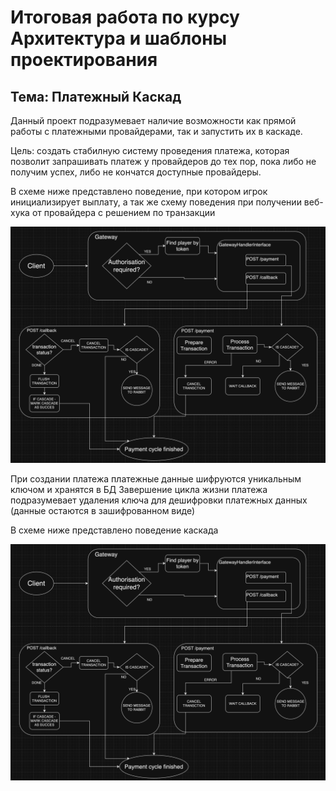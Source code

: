 # Итоговая работа по курсу Архитектура и шаблоны проектирования

## Тема: Платежный Каскад

Данный проект подразумевает наличие возможности как прямой работы с платежными провайдерами, так и запустить их в каскаде.

Цель: создать стабилную систему проведения платежа, которая позволит запрашивать платеж у провайдеров до тех пор,
пока либо не получим успех, либо не кончатся доступные провайдеры.

В схеме ниже представлено поведение, при котором игрок инициализирует выплату,
а так же схему поведения при получении веб-хука от провайдера с решением по транзакции

![FightMicroservices.png](./PaymentCycleDiagram.png)

При создании платежа платежные данные шифруются уникальным ключом и хранятся в БД
Завершение цикла жизни платежа подразумевает удаления ключа для дешифровки платежных данных
(данные остаются в зашифрованном виде)


В схеме ниже представлено поведение каскада

![FightMicroservices.png](./PaymentCycleDiagram.png)
